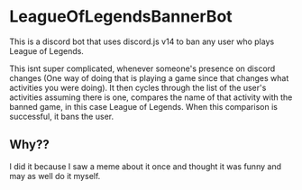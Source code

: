 # LeagueOfLegendsBannerBot

This is a discord bot that uses discord.js v14 to ban any user who plays League of Legends.

This isnt super complicated, whenever someone's presence on discord changes (One way of doing that is playing a game since that changes what activities you were doing). It then cycles through the list of the user's activities assuming there is one, compares the name of that activity with the banned game, in this case League of Legends. When this comparison is successful, it bans the user.

## Why??
I did it because I saw a meme about it once and thought it was funny and may as well do it myself.